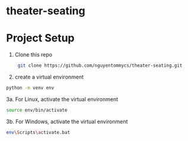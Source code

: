 # theater-seating

<a name="project-setup"></a>
# Project Setup

1. Clone this repo 
    ```sh
     git clone https://github.com/nguyentommycs/theater-seating.git
    ``` 
2. create a virtual environment
```sh
python -m venv env
```
3a. For Linux, activate the virtual environment<br />
```sh
source env/bin/activate
```
3b. For Windows, activate the virtual environment<br />
```sh
env\Scripts\activate.bat
```


